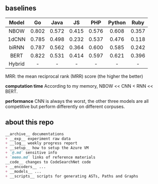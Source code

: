 ## baselines

|Model  |Go     |Java   |JS     |PHP    |Python |Ruby   |
|:-:    |:-:    |:-:    |:-:    |:-:    |:-:    |:-:    |
|NBOW   |0.802  |0.572  |0.415  |0.576  |0.608  |0.357  |
|1dCNN  |0.785  |0.498  |0.232  |0.537  |0.476  |0.118  |
|biRNN  |0.787  |0.562  |0.364  |0.600  |0.585  |0.242  |
|BERT   |0.822  |0.531  |0.414  |0.597  |0.621  |0.396  |
|Hybrid | -     | -     | -     | -     | -     | -     |

MRR: the mean reciprocal rank (MRR) score (the higher the better)

__computation time__
According to my memory, NBOW << CNN < RNN << BERT.

__performance__
CNN is always the worst, the other three models are all competitive but perform differently on different corpuses.

## about this repo
```markdown
__archive__ documentations
+ __exp__ experiment raw data
+ __log__ weekly progress report
+ __setup__ how to setup the Azure VM
+ `@.md` sensitive info
+ `memo.md` links of reference materials
__code__ changes to CodeSearchNet code
+ __encoders__ ...
+ __models__ ...
+ __scripts__ scripts for generating ASTs, Paths and Graphs
```
